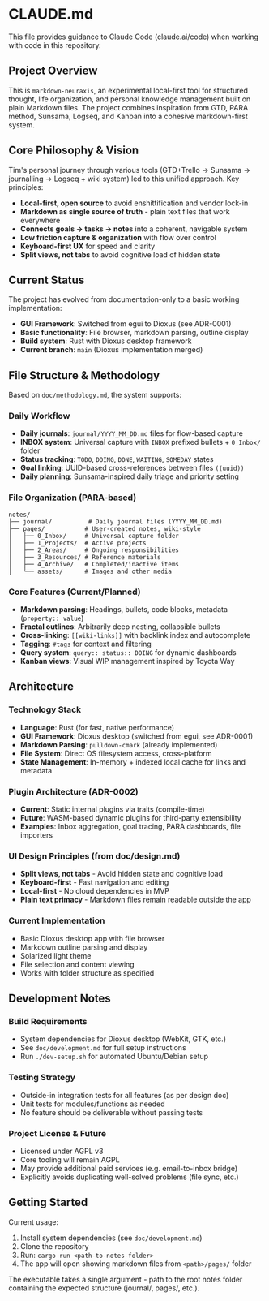 # CLAUDE.md

This file provides guidance to Claude Code (claude.ai/code) when working with code in this repository.

## Project Overview

This is `markdown-neuraxis`, an experimental local-first tool for structured thought, life organization, and personal knowledge management built on plain Markdown files. The project combines inspiration from GTD, PARA method, Sunsama, Logseq, and Kanban into a cohesive markdown-first system.

## Core Philosophy & Vision

Tim's personal journey through various tools (GTD+Trello → Sunsama → journalling → Logseq + wiki system) led to this unified approach. Key principles:
- **Local-first, open source** to avoid enshittification and vendor lock-in
- **Markdown as single source of truth** - plain text files that work everywhere
- **Connects goals → tasks → notes** into a coherent, navigable system
- **Low friction capture & organization** with flow over control
- **Keyboard-first UX** for speed and clarity
- **Split views, not tabs** to avoid cognitive load of hidden state

## Current Status

The project has evolved from documentation-only to a basic working implementation:
- **GUI Framework**: Switched from egui to Dioxus (see ADR-0001)
- **Basic functionality**: File browser, markdown parsing, outline display
- **Build system**: Rust with Dioxus desktop framework
- **Current branch**: `main` (Dioxus implementation merged)

## File Structure & Methodology

Based on `doc/methodology.md`, the system supports:

### Daily Workflow
- **Daily journals**: `journal/YYYY_MM_DD.md` files for flow-based capture
- **INBOX system**: Universal capture with `INBOX` prefixed bullets + `0_Inbox/` folder
- **Status tracking**: `TODO`, `DOING`, `DONE`, `WAITING`, `SOMEDAY` states
- **Goal linking**: UUID-based cross-references between files `((uuid))`
- **Daily planning**: Sunsama-inspired daily triage and priority setting

### File Organization (PARA-based)
```
notes/
├── journal/          # Daily journal files (YYYY_MM_DD.md)
├── pages/           # User-created notes, wiki-style
│   ├── 0_Inbox/     # Universal capture folder
│   ├── 1_Projects/  # Active projects
│   ├── 2_Areas/     # Ongoing responsibilities
│   ├── 3_Resources/ # Reference materials
│   ├── 4_Archive/   # Completed/inactive items
│   └── assets/      # Images and other media
```

### Core Features (Current/Planned)
- **Markdown parsing**: Headings, bullets, code blocks, metadata (`property:: value`)
- **Fractal outlines**: Arbitrarily deep nesting, collapsible bullets
- **Cross-linking**: `[[wiki-links]]` with backlink index and autocomplete
- **Tagging**: `#tags` for context and filtering
- **Query system**: `query:: status:: DOING` for dynamic dashboards
- **Kanban views**: Visual WIP management inspired by Toyota Way

## Architecture

### Technology Stack
- **Language**: Rust (for fast, native performance)
- **GUI Framework**: Dioxus desktop (switched from egui, see ADR-0001)
- **Markdown Parsing**: `pulldown-cmark` (already implemented)
- **File System**: Direct OS filesystem access, cross-platform
- **State Management**: In-memory + indexed local cache for links and metadata

### Plugin Architecture (ADR-0002)
- **Current**: Static internal plugins via traits (compile-time)
- **Future**: WASM-based dynamic plugins for third-party extensibility
- **Examples**: Inbox aggregation, goal tracing, PARA dashboards, file importers

### UI Design Principles (from doc/design.md)
- **Split views, not tabs** - Avoid hidden state and cognitive load
- **Keyboard-first** - Fast navigation and editing  
- **Local-first** - No cloud dependencies in MVP
- **Plain text primacy** - Markdown files remain readable outside the app

### Current Implementation
- Basic Dioxus desktop app with file browser
- Markdown outline parsing and display
- Solarized light theme
- File selection and content viewing
- Works with folder structure as specified

## Development Notes

### Build Requirements
- System dependencies for Dioxus desktop (WebKit, GTK, etc.)
- See `doc/development.md` for full setup instructions
- Run `./dev-setup.sh` for automated Ubuntu/Debian setup

### Testing Strategy
- Outside-in integration tests for all features (as per design doc)
- Unit tests for modules/functions as needed
- No feature should be deliverable without passing tests

### Project License & Future
- Licensed under AGPL v3
- Core tooling will remain AGPL
- May provide additional paid services (e.g. email-to-inbox bridge)
- Explicitly avoids duplicating well-solved problems (file sync, etc.)

## Getting Started

Current usage:
1. Install system dependencies (see `doc/development.md`)
2. Clone the repository 
3. Run: `cargo run <path-to-notes-folder>`
4. The app will open showing markdown files from `<path>/pages/` folder

The executable takes a single argument - path to the root notes folder containing the expected structure (journal/, pages/, etc.).